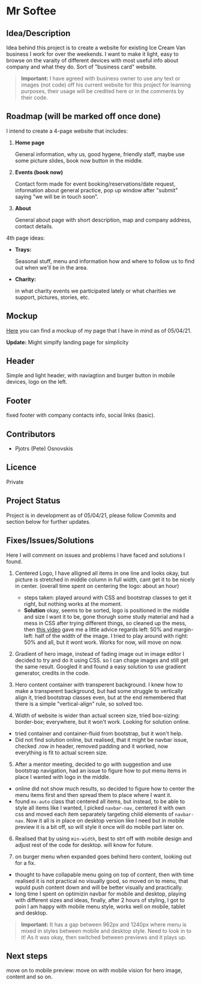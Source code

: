 # Mr Softee

## Idea/Description

Idea behind this project is to create a website for existing Ice Cream Van business I work for over the weekends. I want to make it light, easy to browse on the varaity of different devices with most useful info about company and what they do. Sort of "business card" website. 

>**Important:** I have agreed with business owner to use any text or images (not code) off his current website for this project for learning purposes, their usage will be credited here or in the comments by their code.

## Roadmap (will be marked off once done)

I intend to create a 4-page website that includes:

1. **Home page**

    General information, why us, good hygene, friendly staff, maybe use some picture slides, book now button in the middle.

2. **Events (book now)**

    Contact form made for event booking/reservations/date request, information about general practice, pop up window after "submit" saying "we will be in touch soon”.

3. **About**

    General about page with short description, map and company address, contact details.

4th page ideas:

  * **Trays:** 

    Seasonal stuff, menu and information how and where to follow us to find out when we'll be in the area.

  * **Charity:** 

    in what charity events we participated lately or what charities we support, pictures, stories, etc.

## Mockup

[Here](https://app.moqups.com/vBfsRq0TBr/view/page/a91ceea0e) you can find a mockup of my page that I have in mind as of 05/04/21.

**Update:** Might simplfy landing page for simplicity 


## Header

Simple and light header, with naviagtion and burger button in mobile devices, logo on the left.

## Footer

fixed footer with company contacts info, social links (basic).

## Contributors

* Pjotrs (Pete) Osnovskis

## Licence

Private

## Project Status

Project is in development as of 05/04/21, please follow Commits and section below for further updates.

## Fixes/Issues/Solutions

Here I will comment on issues and problems I have faced and solutions I found.

1. Centered Logo, I have alligned all items in one line and looks okay, but picture is stretched in middle column in full width, cant get it to be nicely in center. (overall time spent on centering the logo: about an hour) 
    + steps taken: played around with CSS and bootstrap classes to get it right, but nothing works at the moment.
    + **Solution** okay, seems to be sorted, logo is positioned in the middle and size I want it to be, gone thorugh some study material and had a mess in CSS after trying different things, so cleaned up the mess, then [this video](https://www.youtube.com/watch?v=hp-LP8Nv18s) gave me a little advice regards left: 50% and margin-left: half of the width of the image. I tried to play around with right: 50% and all, but it wont work. Works for now, will move on now.

2. Gradient of hero image, instead of fading image out in image editor I decided to try and do it using CSS. so I can chage images and still get the same result. Googled it and found a easy solution to use gradient generator, credits in the code. 

3. Hero content container with transperent background. I knew how to make a transperent background, but had some struggle to vertically align it, tried bootstrap classes even, but at the end remembered that there is a simple "vertical-align" rule, so solved too. 

4. Width of website is wider than actual screen size, tried box-sizing: border-box; everywhere, but it won't work. Looking for solution online.
+ tried container and container-fluid from bootstrap, but it won't help.
+ Did not find solution online, but realised, that it might be navbar issue, checked .row in header, removed padding and it worked, now everything is fit to actual screen size.

5. After a mentor meeting, decided to go with suggestion and use bootstrap navigation, had an issue to figure how to put menu items in place I wanted with logo in the middle.
+ online did not show much results, so decided to figure how to center the menu items first and then spread them to place where I want it.
+ found ```mx-auto``` class that centered all items, but instead, to be able to style all items like I wanted, I picked ```navbar-nav```, centered it with own css and moved each item separately targeting child elements of ```navbar-nav```. Now it all is in place on desktop version like I need but in mobile preview it is a bit off, so will style it once will do mobile part later on.

6. Realised that by using ```min-width```, best to strt off with mobile design and adjust rest of the code for desktop. will know for future.

7. on burger menu when expanded goes behind hero content, looking out for a fix.
+ thought to have collapable menu going on top of content, then with time realised it is not practical no visually good, so moved on to menu, that wpuld push content down and will be better visually and practically.
+ long time I spent on optimizin navbar for mobile and desktop, playing with different sizes and ideas, finally, after 2 hours of styling, I got to poin I am happy with mobile menu style, works well on mobile, tablet and desktop. 
> **Important:** It has a gap between 962px and 1240px where menu is mixed in styles between mobile and desktop style. Need to look in to it! As it was okay, then switched between previews and it plays up.

## Next steps
move on to mobile preview:
move on with mobile vision for hero image, content and so on.